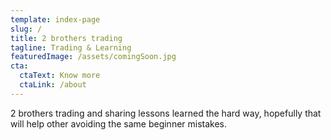 ```yaml
---
template: index-page
slug: /
title: 2 brothers trading
tagline: Trading & Learning
featuredImage: /assets/comingSoon.jpg
cta:
  ctaText: Know more
  ctaLink: /about
---
```


2 brothers trading and sharing lessons learned the hard way, hopefully that will help other avoiding the same beginner mistakes.